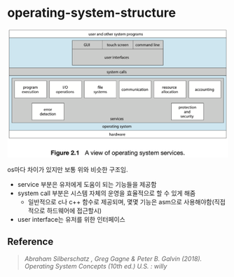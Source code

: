 # operating-system-structure

![os-structure](/image/os-structure.png)

os마다 차이가 있지만 보통 위와 비슷한 구조임.

- service 부분은 유저에게 도움이 되는 기능들을 제공함
- system call 부분은 시스템 자체의 운영을 효율적으로 할 수 있게 해줌
	- 일반적으로 c나 c++ 함수로 제공되며, 몇몇 기능은 asm으로 사용해야함(직접적으로 하드웨어에 접근할시)
- user interface는 유저를 위한 인터페이스

## Reference
> _Abraham Silberschatz , Greg Gagne & Peter B. Galvin (2018). Operating System Concepts (10th ed.) U.S. : willy_


